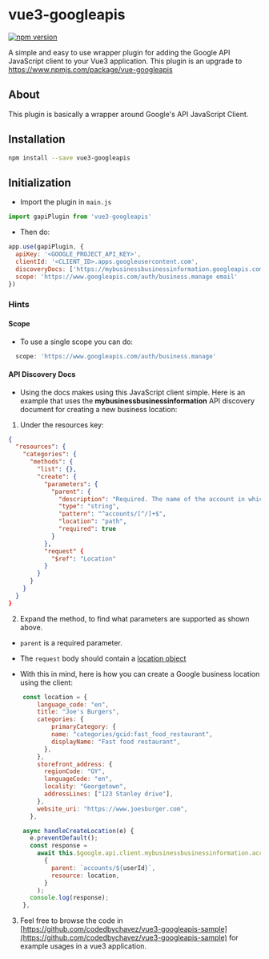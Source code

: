 # vue3-googleapis

[![npm version](https://badge.fury.io/js/vue3-googleapis.svg)](https://www.npmjs.com/package/vue3-googleapis)

A simple and easy to use wrapper plugin for adding the Google API JavaScript client to your Vue3 application. This plugin is an upgrade to https://www.npmjs.com/package/vue-googleapis

## About

This plugin is basically a wrapper around Google's API JavaScript Client.

## Installation

```sh
npm install --save vue3-googleapis
```

## Initialization

- Import the plugin in `main.js`

```js
import gapiPlugin from 'vue3-googleapis'
```

- Then do:

```js
app.use(gapiPlugin, {
  apiKey: '<GOOGLE_PROJECT_API_KEY>',
  clientId: '<CLIENT_ID>.apps.googleusercontent.com',
  discoveryDocs: ['https://mybusinessbusinessinformation.googleapis.com/$discovery/rest?version=v1'],
  scope: 'https://www.googleapis.com/auth/business.manage email'
})
```

### Hints

#### Scope

- To use a single scope you can do:

```js
  scope: 'https://www.googleapis.com/auth/business.manage'
```

#### API Discovery Docs

- Using the docs makes using this JavaScript client simple. Here is an example that uses the **mybusinessbusinessinformation** API discovery document for creating a new business location:

1. Under the resources key: 

```json
{
  "resources": {
    "categories": {
      "methods": {
        "list": {},
        "create": {
          "parameters": {
            "parent": {
              "description": "Required. The name of the account in which to create this location.",
              "type": "string",
              "pattern": "^accounts/[^/]+$",
              "location": "path",
              "required": true
            }
          },
          "request" {
            "$ref": "Location"
          }
        }
      }
    }
  }
}

```

2. Expand the method, to find what parameters are supported as shown above. 
- `parent` is a required parameter.
- The `request` body should contain a [location object](https://developers.google.com/my-business/reference/businessinformation/rest/v1/accounts.locations#Location)

- With this in mind, here is how you can create a Google business location using the client: 

```js
    const location = {
        language_code: "en",
        title: "Joe's Burgers",
        categories: {
            primaryCategory: {
            name: "categories/gcid:fast_food_restaurant",
            displayName: "Fast food restaurant",
          },
        },
        storefront_address: {
          regionCode: "GY",
          languageCode: "en",
          locality: "Georgetown",
          addressLines: ["123 Stanley drive"],
        },
        website_uri: "https://www.joesburger.com",
      },

    async handleCreateLocation(e) {
      e.preventDefault();
      const response =
        await this.$google.api.client.mybusinessbusinessinformation.accounts.locations.create(
          {
            parent: `accounts/${userId}`,
            resource: location,
          }
        );
      console.log(response);
    },
```

3. Feel free to browse the code in [https://github.com/codedbychavez/vue3-googleapis-sample](https://github.com/codedbychavez/vue3-googleapis-sample) for example usages in a vue3 application.
